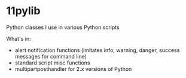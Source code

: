 11pylib
=======

Python classes I use in various Python scripts

What's in:
 * alert notification functions (imitates info, warning, danger, success messages for command line)
 * standard script misc functions
 * multipartposthandler for 2.x versions of Python
